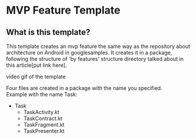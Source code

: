 # MVP Feature Template

## What is this template?

This template creates an mvp feature the same way as the repository about architecture
on Android in googlesamples. It creates it in a package, following the structure
of 'by features' structure directory talked about in this article[put link here].

video gif of the template

Four files are created in a package with the name you specified.  
Example with the name Task:  
- Task
    - TaskActivity.kt
    - TaskContract.kt
    - TaskFragment.kt
    - TaskPresenter.kt
